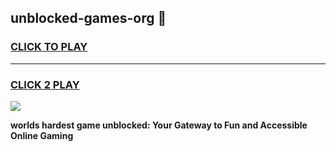 
## unblocked-games-org 👋
<h3>
<a href="https://premium.freeplayer.one?title=unblocked-games-org&ref=14F">CLICK TO PLAY</a></h3>
<hr>

<h3>
<a href="https://premium.freeplayer.one?title=unblocked-games-org&ref=14F">CLICK 2 PLAY</a>
  
</h3>

<a href="https://premium.freeplayer.one?title=unblocked-games-org&ref=12F/"><img src="https://clearcache.store/games.png"></a>


**worlds hardest game unblocked: Your Gateway to Fun and Accessible Online Gaming**
